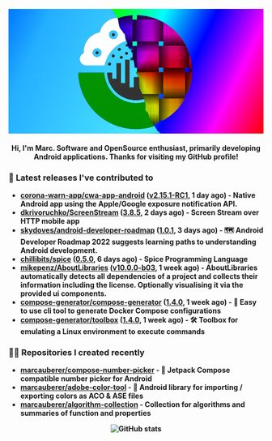 <p align="center">
	<img src="https://raw.githubusercontent.com/marcauberer/marcauberer/master/images/frontpage-image.jpg">
	<br><br>
	<b>Hi, I'm Marc. Software and OpenSource enthusiast, primarily developing Android applications. Thanks for visiting my GitHub profile!
</p>

### 🚀 Latest releases I've contributed to


- [corona-warn-app/cwa-app-android](https://github.com/corona-warn-app/cwa-app-android) ([v2.15.1-RC1](https://github.com/corona-warn-app/cwa-app-android/releases/tag/v2.15.1-RC1), 1 day ago) - Native Android app using the Apple/Google exposure notification API.
- [dkrivoruchko/ScreenStream](https://github.com/dkrivoruchko/ScreenStream) ([3.8.5](https://github.com/dkrivoruchko/ScreenStream/releases/tag/3.8.5), 2 days ago) - Screen Stream over HTTP mobile app
- [skydoves/android-developer-roadmap](https://github.com/skydoves/android-developer-roadmap) ([1.0.1](https://github.com/skydoves/android-developer-roadmap/releases/tag/1.0.1), 3 days ago) - 🗺 Android Developer Roadmap 2022 suggests learning paths to understanding Android development.
- [chillibits/spice](https://github.com/chillibits/spice) ([0.5.0](https://github.com/chillibits/spice/releases/tag/0.5.0), 6 days ago) - Spice Programming Language
- [mikepenz/AboutLibraries](https://github.com/mikepenz/AboutLibraries) ([v10.0.0-b03](https://github.com/mikepenz/AboutLibraries/releases/tag/v10.0.0-b03), 1 week ago) - AboutLibraries automatically detects all dependencies of a project and collects their information including the license. Optionally visualising it via the provided ui components.
- [compose-generator/compose-generator](https://github.com/compose-generator/compose-generator) ([1.4.0](https://github.com/compose-generator/compose-generator/releases/tag/1.4.0), 1 week ago) - 🐳 Easy to use cli tool to generate Docker Compose configurations
- [compose-generator/toolbox](https://github.com/compose-generator/toolbox) ([1.4.0](https://github.com/compose-generator/toolbox/releases/tag/1.4.0), 1 week ago) - 🛠️ Toolbox for emulating a Linux environment to execute commands

### 👨‍💻 Repositories I created recently
- [marcauberer/compose-number-picker](https://github.com/marcauberer/compose-number-picker) - 🔢 Jetpack Compose compatible number picker for Android
- [marcauberer/adobe-color-tool](https://github.com/marcauberer/adobe-color-tool) - 🎨 Android library for importing / exporting colors as ACO &amp; ASE files
- [marcauberer/algorithm-collection](https://github.com/marcauberer/algorithm-collection) - Collection for algorithms and summaries of function and properties

<p align="center">
	<img src="https://github-readme-stats.vercel.app/api?username=marcauberer&show_icons=true&theme=dark" alt="GitHub stats">
</p>
